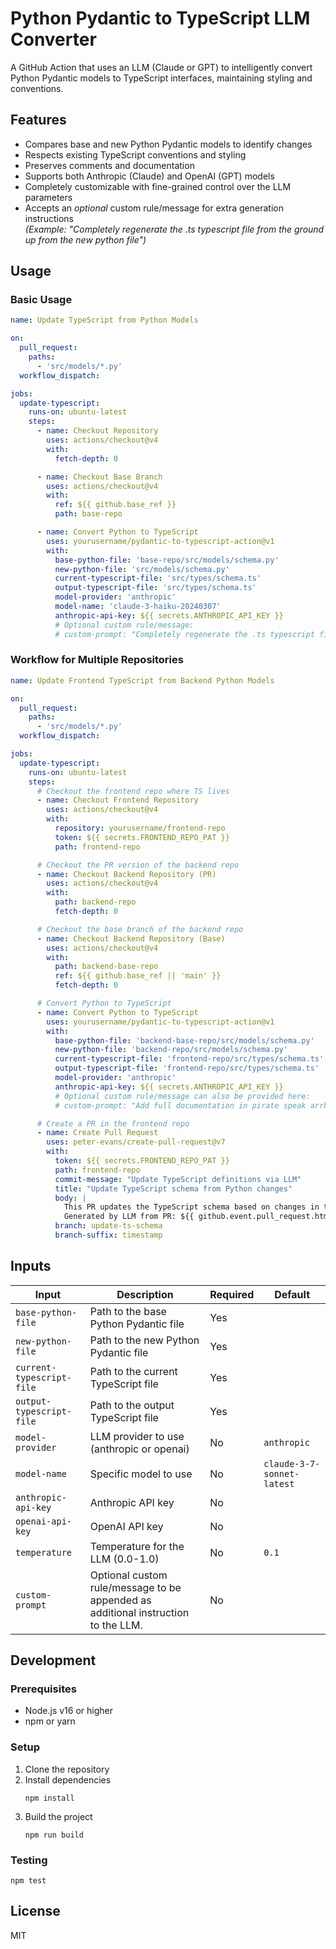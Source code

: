 
# Python Pydantic to TypeScript LLM Converter

A GitHub Action that uses an LLM (Claude or GPT) to intelligently convert Python Pydantic models to TypeScript interfaces, maintaining styling and conventions.

## Features

- Compares base and new Python Pydantic models to identify changes
- Respects existing TypeScript conventions and styling
- Preserves comments and documentation
- Supports both Anthropic (Claude) and OpenAI (GPT) models
- Completely customizable with fine-grained control over the LLM parameters
- Accepts an _optional_ custom rule/message for extra generation instructions  
  _(Example: "Completely regenerate the .ts typescript file from the ground up from the new python file")_

## Usage

### Basic Usage

```yaml
name: Update TypeScript from Python Models

on:
  pull_request:
    paths:
      - 'src/models/*.py'
  workflow_dispatch:

jobs:
  update-typescript:
    runs-on: ubuntu-latest
    steps:
      - name: Checkout Repository
        uses: actions/checkout@v4
        with:
          fetch-depth: 0

      - name: Checkout Base Branch
        uses: actions/checkout@v4
        with:
          ref: ${{ github.base_ref }}
          path: base-repo

      - name: Convert Python to TypeScript
        uses: yourusername/pydantic-to-typescript-action@v1
        with:
          base-python-file: 'base-repo/src/models/schema.py'
          new-python-file: 'src/models/schema.py'
          current-typescript-file: 'src/types/schema.ts'
          output-typescript-file: 'src/types/schema.ts'
          model-provider: 'anthropic'
          model-name: 'claude-3-haiku-20240307'
          anthropic-api-key: ${{ secrets.ANTHROPIC_API_KEY }}
          # Optional custom rule/message:
          # custom-prompt: "Completely regenerate the .ts typescript file from the ground up from the new python file"
```

### Workflow for Multiple Repositories

```yaml
name: Update Frontend TypeScript from Backend Python Models

on:
  pull_request:
    paths:
      - 'src/models/*.py'
  workflow_dispatch:

jobs:
  update-typescript:
    runs-on: ubuntu-latest
    steps:
      # Checkout the frontend repo where TS lives
      - name: Checkout Frontend Repository
        uses: actions/checkout@v4
        with:
          repository: yourusername/frontend-repo
          token: ${{ secrets.FRONTEND_REPO_PAT }}
          path: frontend-repo

      # Checkout the PR version of the backend repo
      - name: Checkout Backend Repository (PR)
        uses: actions/checkout@v4
        with:
          path: backend-repo
          fetch-depth: 0

      # Checkout the base branch of the backend repo
      - name: Checkout Backend Repository (Base)
        uses: actions/checkout@v4
        with:
          path: backend-base-repo
          ref: ${{ github.base_ref || 'main' }}
          fetch-depth: 0

      # Convert Python to TypeScript
      - name: Convert Python to TypeScript
        uses: yourusername/pydantic-to-typescript-action@v1
        with:
          base-python-file: 'backend-base-repo/src/models/schema.py'
          new-python-file: 'backend-repo/src/models/schema.py'
          current-typescript-file: 'frontend-repo/src/types/schema.ts'
          output-typescript-file: 'frontend-repo/src/types/schema.ts'
          model-provider: 'anthropic'
          anthropic-api-key: ${{ secrets.ANTHROPIC_API_KEY }}
          # Optional custom rule/message can also be provided here:
          # custom-prompt: "Add full documentation in pirate speak arrhhh"

      # Create a PR in the frontend repo
      - name: Create Pull Request
        uses: peter-evans/create-pull-request@v7
        with:
          token: ${{ secrets.FRONTEND_REPO_PAT }}
          path: frontend-repo
          commit-message: "Update TypeScript definitions via LLM"
          title: "Update TypeScript schema from Python changes"
          body: |
            This PR updates the TypeScript schema based on changes in the Python models.
            Generated by LLM from PR: ${{ github.event.pull_request.html_url || 'Manual trigger' }}
          branch: update-ts-schema
          branch-suffix: timestamp
```

## Inputs

| Input                     | Description                                                                                                 | Required | Default                        |
|---------------------------|-------------------------------------------------------------------------------------------------------------|----------|--------------------------------|
| `base-python-file`        | Path to the base Python Pydantic file                                                                       | Yes      |                                |
| `new-python-file`         | Path to the new Python Pydantic file                                                                        | Yes      |                                |
| `current-typescript-file` | Path to the current TypeScript file                                                                         | Yes      |                                |
| `output-typescript-file`  | Path to the output TypeScript file                                                                          | Yes      |                                |
| `model-provider`          | LLM provider to use (anthropic or openai)                                                                   | No       | `anthropic`                    |
| `model-name`              | Specific model to use                                                                                       | No       | `claude-3-7-sonnet-latest`     |
| `anthropic-api-key`       | Anthropic API key                                                                                           | No       |                                |
| `openai-api-key`          | OpenAI API key                                                                                              | No       |                                |
| `temperature`             | Temperature for the LLM (0.0-1.0)                                                                           | No       | `0.1`                          |
| `custom-prompt`           | Optional custom rule/message to be appended as additional instruction to the LLM.                           | No       |                                |

## Development

### Prerequisites

- Node.js v16 or higher
- npm or yarn

### Setup

1. Clone the repository
2. Install dependencies
   ```
   npm install
   ```
3. Build the project
   ```
   npm run build
   ```

### Testing

```
npm test
```

## License

MIT

